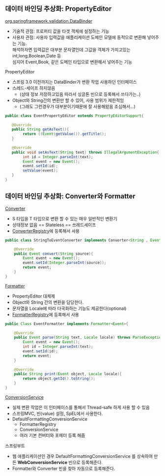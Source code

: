 ## 데이터 바인딩 추상화: PropertyEditor

[org.springframework.validation.DataBinder](https://docs.spring.io/spring/docs/current/javadoc-api/org/springframework/validation/DataBinder.html)

- 기술적 관점: 프로퍼티 값을 타겟 객체에 설정하는 기능
- 사용자 관점: 사용자 입력값을 애플리케이션 도메인 모델에 동적으로 변환해 넣어주는 기능.  
해석하자면 입력값은 대부분 문자열인데 그값을 객체가 가지고있는 int,long,Boolean,Date 등  
심지어 Event,Book, 같은 도메인 타입으로 변환해서 넣어주는 기능

PropertyEditor
- 스프링 3.0 이전까지는 DataBinder가 변환 작업 사용하던 인터페이스
- 스레드-세이프 하지않음
    - (상태 정보 저장하고있음 따라서 싱글톤 빈으로 등록해서 쓰다가는..)
- Object와 String간의 변환만 할 수 있어, 사용 범위가 제한적임
    - (그래도 그런경우가 대부분이기때문에 잘 사용해왔음 조심해서...)
    
~~~java
public class EventPropertyEditor extends PropertyEditorSupport{
  
   @Override
   public String getAsText(){
        return ((Event)getValue()).getTitle();
   }
   
   @Override
   public void setAsText(String text) throws IllegalArgumentException{
        int id = Integer.parseInt(text);
        Event event = new Event();
        event.setId(id);
        setValue(event);
   }
}
~~~    

## 데이터 바인딩 추상화: Converter와 Formatter

[Converter](https://docs.spring.io/spring-framework/docs/current/javadoc-api/org/springframework/core/convert/converter/Converter.html)
- S 타입을 T 타입으로 변환 할 수 있는 매우 일반적인 변환기
- 상태정보 없음 == Stateless == 쓰레드세이프
- [ConverterRegistry](https://docs.spring.io/spring-framework/docs/current/javadoc-api/org/springframework/core/convert/converter/ConverterRegistry.html)에 등록해서 사용

~~~java
public class StringToEventConverter implements Converter<String , Event>{

    @Override
    public Event convert(String source){
        Event event = new Event();
        event.setId(Integer.parseInt(source));
        return event;
    }
}
~~~

[Formatter](https://docs.spring.io/spring-framework/docs/current/javadoc-api/org/springframework/format/Formatter.html)
- PropertyEditor 대체제
- Object와 String 간의 변환을 담당한다.
- 문자열을 Locale에 따라 다국화하는 기능도 제공한다(optional)
- [FormatterRegistry](https://docs.spring.io/spring-framework/docs/current/javadoc-api/org/springframework/format/FormatterRegistry.html)에 등록해서 사용

~~~java
public Class EventFormatter implements Formatter<Event>{
    
    @Override
    public Event parse(String text, Locale locale) throws ParseException {
        Event event = new Event();
        int id = Integer.parseInt(text);
        event.setId(id);
        return event;
    }
    
    @Override
    public String print(Event object, Locale locale){
        return object.getId().toString();
    }
}
~~~

[ConversionService](https://docs.spring.io/spring-framework/docs/current/javadoc-api/org/springframework/core/convert/ConversionService.html)
- 실제 변환 작업은 이 인터페이스를 통해서 Thread-safe 하게 사용 할 수 있음
- 스프링MVC, 빈(value) 설정, SpEL에서 사용한다.
- DefaultFormattingConversionService
    - FormatterRegistry
    - ConversionService
    - 여러 기본 컨버터와 포메터 등록 해줌
    
스프링부트
- 웹 애플리케이션인 경우 DefaultFormattingConversionService 를 상속하여 만든 
   **WebConversionService** 빈으로 등록해준다.
- Formatter와 Converter 빈을 찾아 자동으로 등록해준다.    
